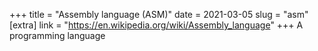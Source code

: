 +++
title = "Assembly language (ASM)"
date = 2021-03-05
slug = "asm"
[extra]
link = "https://en.wikipedia.org/wiki/Assembly_language"
+++
A programming language

